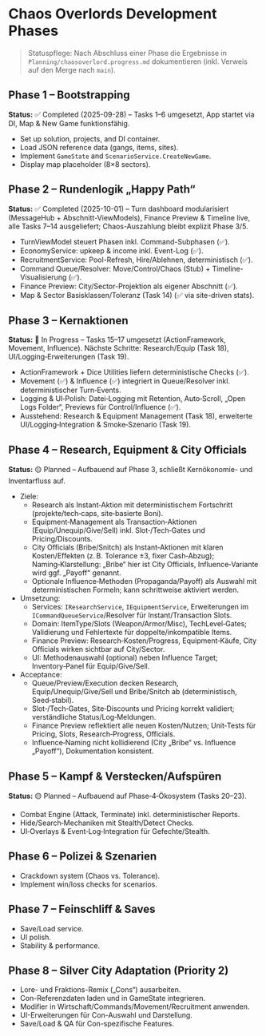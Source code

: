 # Chaos Overlords Development Phases

> Statuspflege: Nach Abschluss einer Phase die Ergebnisse in `Planning/chaosoverlord.progress.md` dokumentieren (inkl. Verweis auf den Merge nach `main`).

## Phase 1 – Bootstrapping
**Status:** ✅ Completed (2025-09-28) – Tasks 1–6 umgesetzt, App startet via DI, Map & New Game funktionsfähig.
- Set up solution, projects, and DI container.
- Load JSON reference data (gangs, items, sites).
- Implement `GameState` and `ScenarioService.CreateNewGame`.
- Display map placeholder (8×8 sectors).

## Phase 2 – Rundenlogik „Happy Path“
**Status:** ✅ Completed (2025-10-01) – Turn dashboard modularisiert (MessageHub + Abschnitt-ViewModels), Finance Preview & Timeline live, alle Tasks 7–14 ausgeliefert; Chaos-Auszahlung bleibt explizit Phase 3/5.
- TurnViewModel steuert Phasen inkl. Command-Subphasen (✅).
- EconomyService: upkeep & income inkl. Event-Log (✅).
- RecruitmentService: Pool-Refresh, Hire/Ablehnen, deterministisch (✅).
- Command Queue/Resolver: Move/Control/Chaos (Stub) + Timeline-Visualisierung (✅).
- Finance Preview: City/Sector-Projektion als eigener Abschnitt (✅).
- Map & Sector Basisklassen/Toleranz (Task 14) (✅ via site-driven stats).

## Phase 3 – Kernaktionen
**Status:** 🔄 In Progress – Tasks 15–17 umgesetzt (ActionFramework, Movement, Influence). Nächste Schritte: Research/Equip (Task 18), UI/Logging‑Erweiterungen (Task 19).
- ActionFramework + Dice Utilities liefern deterministische Checks (✅).
- Movement (✅) & Influence (✅) integriert in Queue/Resolver inkl. deterministischer Turn‑Events.
- Logging & UI‑Polish: Datei‑Logging mit Retention, Auto‑Scroll, „Open Logs Folder“, Previews für Control/Influence (✅).
- Ausstehend: Research & Equipment Management (Task 18), erweiterte UI/Logging‑Integration & Smoke‑Szenario (Task 19).

## Phase 4 – Research, Equipment & City Officials
**Status:** 🟡 Planned – Aufbauend auf Phase 3, schließt Kernökonomie- und Inventarfluss auf.
- Ziele:
	- Research als Instant‑Aktion mit deterministischem Fortschritt (projekte/tech‑caps, site‑basierte Boni).
	- Equipment‑Management als Transaction‑Aktionen (Equip/Unequip/Give/Sell) inkl. Slot‑/Tech‑Gates und Pricing/Discounts.
	- City Officials (Bribe/Snitch) als Instant‑Aktionen mit klaren Kosten/Effekten (z. B. Tolerance ±3, fixer Cash‑Abzug); Naming‑Klarstellung: „Bribe“ hier ist City Officials, Influence‑Variante wird ggf. „Payoff“ genannt.
	- Optionale Influence‑Methoden (Propaganda/Payoff) als Auswahl mit deterministischen Formeln; kann schrittweise aktiviert werden.
- Umsetzung:
	- Services: `IResearchService`, `IEquipmentService`, Erweiterungen im `ICommandQueueService`/Resolver für Instant/Transaction Slots.
	- Domain: ItemType/Slots (Weapon/Armor/Misc), TechLevel‑Gates; Validierung und Fehlertexte für doppelte/inkompatible Items.
	- Finance Preview: Research‑Kosten/Progress, Equipment‑Käufe, City Officials wirken sichtbar auf City/Sector.
	- UI: Methodenauswahl (optional) neben Influence Target; Inventory‑Panel für Equip/Give/Sell.
- Acceptance:
	- Queue/Preview/Execution decken Research, Equip/Unequip/Give/Sell und Bribe/Snitch ab (deterministisch, Seed‑stabil).
	- Slot‑/Tech‑Gates, Site‑Discounts und Pricing korrekt validiert; verständliche Status/Log‑Meldungen.
	- Finance Preview reflektiert alle neuen Kosten/Nutzen; Unit‑Tests für Pricing, Slots, Research‑Progress, Officials.
	- Influence‑Naming nicht kollidierend (City „Bribe“ vs. Influence „Payoff“), Dokumentation konsistent.

## Phase 5 – Kampf & Verstecken/Aufspüren
**Status:** 🟡 Planned – Aufbauend auf Phase‑4‑Ökosystem (Tasks 20–23).
- Combat Engine (Attack, Terminate) inkl. deterministischer Reports.
- Hide/Search‑Mechaniken mit Stealth/Detect Checks.
- UI‑Overlays & Event‑Log‑Integration für Gefechte/Stealth.

## Phase 6 – Polizei & Szenarien
- Crackdown system (Chaos vs. Tolerance).
- Implement win/loss checks for scenarios.

## Phase 7 – Feinschliff & Saves
- Save/Load service.
- UI polish.
- Stability & performance.

## Phase 8 – Silver City Adaptation (Priority 2)
- Lore- und Fraktions-Remix („Cons“) ausarbeiten.
- Con-Referenzdaten laden und in GameState integrieren.
- Modifier in Wirtschaft/Commands/Movement/Recruitment anwenden.
- UI-Erweiterungen für Con-Auswahl und Darstellung.
- Save/Load & QA für Con-spezifische Features.
